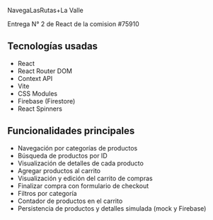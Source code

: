 NavegaLasRutas+La Valle

Entrega N° 2 de React de la comision #75910

## Tecnologías usadas

- React
- React Router DOM
- Context API
- Vite
- CSS Modules
- Firebase (Firestore)
- React Spinners

## Funcionalidades principales

- Navegación por categorías de productos
- Búsqueda de productos por ID
- Visualización de detalles de cada producto
- Agregar productos al carrito
- Visualización y edición del carrito de compras
- Finalizar compra con formulario de checkout
- Filtros por categoría 
- Contador de productos en el carrito
- Persistencia de productos y detalles simulada (mock y Firebase)